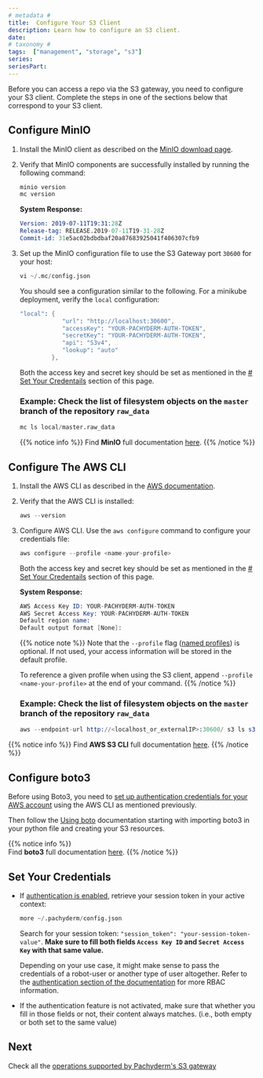 ```yaml
---
# metadata # 
title:  Configure Your S3 Client
description: Learn how to configure an S3 client.
date: 
# taxonomy #
tags:  ["management", "storage", "s3"]
series:
seriesPart:
--- 
```


Before you can access a repo via the S3 gateway,
you need to configure your S3 client. 
Complete the steps in one of the sections below that
correspond to your S3 client.

## Configure MinIO
1. Install the MinIO client as
described on the [MinIO download page](https://min.io/download).

1. Verify that MinIO components are successfully installed by running
the following command:

   ```s
   minio version
   mc version
   ```
   **System Response:**
   ```s
   Version: 2019-07-11T19:31:28Z
   Release-tag: RELEASE.2019-07-11T19-31-28Z
   Commit-id: 31e5ac02bdbdbaf20a87683925041f406307cfb9
   ```

1. Set up the MinIO configuration file to use the S3 Gateway port `30600` for your host:

      ```s
      vi ~/.mc/config.json
      ```
      You should see a configuration similar to the following.
      For a minikube deployment, verify the
      `local` configuration:
      ```s
      "local": {
                  "url": "http://localhost:30600",
                  "accessKey": "YOUR-PACHYDERM-AUTH-TOKEN",
                  "secretKey": "YOUR-PACHYDERM-AUTH-TOKEN",
                  "api": "S3v4",
                  "lookup": "auto"
               },
      ```

      Both the access key and secret key 
      should be set as mentioned in the [# Set Your Credentails](#set-your-credentials) section of this page. 

   ### Example:  Check the list of filesystem objects on the `master` branch of the repository `raw_data`
   ```s
   mc ls local/master.raw_data
   ```

   {{% notice info %}}
   Find **MinIO** full documentation [here](https://docs.min.io/docs/minio-client-complete-guide).
   {{% /notice %}}

## Configure The AWS CLI
1. Install the AWS CLI as described
in the [AWS documentation](https://docs.aws.amazon.com/cli/latest/userguide/cli-chap-install.html).

1. Verify that the AWS CLI is installed:

   ```s
   aws --version
   ```

1. Configure AWS CLI. Use the `aws configure` command to configure your credentials file:
   ```s
   aws configure --profile <name-your-profile>
   ```
   Both the access key and secret key 
   should be set as mentioned in the [# Set Your Credentails](#set-your-credentials) section of this page.

   **System Response:**
   ```s
   AWS Access Key ID: YOUR-PACHYDERM-AUTH-TOKEN
   AWS Secret Access Key: YOUR-PACHYDERM-AUTH-TOKEN
   Default region name:
   Default output format [None]:
   ```
   {{% notice note %}}
   Note that the `--profile` flag ([named profiles](https://docs.aws.amazon.com/cli/latest/userguide/cli-configure-profiles.html)) is optional. If not used, your access information will be stored in the default profile. 

   To reference a given profile when using the S3 client, append `--profile <name-your-profile>` at the end of your command.
   {{% /notice %}}

   ###  Example:  Check the list of filesystem objects on the `master` branch of the repository `raw_data`
   ```s
   aws --endpoint-url http://<localhost_or_externalIP>:30600/ s3 ls s3://master.raw_data
   ```

{{% notice info %}}
Find **AWS S3 CLI** full documentation [here](https://docs.aws.amazon.com/cli/latest/userguide/cli-services-s3-commands.html).
{{% /notice %}}
 
## Configure boto3
Before using Boto3, you need to [set up authentication credentials for your AWS account](#configure-the-aws-cli) using the AWS CLI as mentioned previously.

Then follow the [Using boto](https://boto3.amazonaws.com/v1/documentation/api/latest/guide/quickstart.html#using-boto3) documentation starting with importing boto3 in your python file and creating your S3 resources.
   
   {{% notice info %}}  
   Find **boto3** full documentation [here](https://boto3.amazonaws.com/v1/documentation/api/latest/index.html).
   {{% /notice %}}

## Set Your Credentials
- If [authentication is enabled](../../../../enterprise/auth/), 
retrieve your session token in your active context:

  ```s
  more ~/.pachyderm/config.json
  ```
  Search for your session token: `"session_token": "your-session-token-value"`.
  **Make sure to fill both fields `Access Key ID` and `Secret Access Key` with that same value.**

  Depending on your use case, it might make sense to pass the credentials of a robot-user or another type of user altogether. Refer to the [authentication section of the documentation](../../../../enterprise/auth/authorization/) for more RBAC information.

- If the authentication feature is not activated, make sure that whether you fill in those fields or not, their content always matches. (i.e., both empty or both set to the same value)

## Next

Check all the [operations supported by Pachyderm's S3 gateway](../supported-operations)

